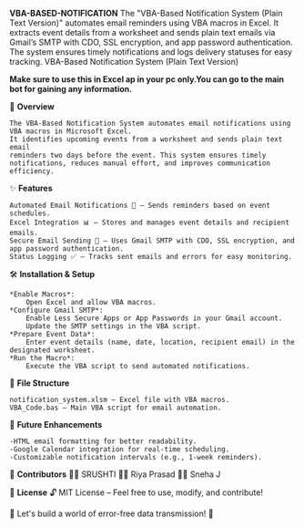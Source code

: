 **VBA-BASED-NOTIFICATION**
The "VBA-Based Notification System (Plain Text Version)" automates email reminders using VBA macros in Excel. It extracts event details from a worksheet and sends plain text emails via Gmail’s SMTP with CDO, SSL encryption, and app password authentication. The system ensures timely notifications and logs delivery statuses for easy tracking.
VBA-Based Notification System (Plain Text Version)

**Make sure to use this in Excel ap in your pc only.You can go to the main bot for gaining any information.**


📌 **Overview**


	The VBA-Based Notification System automates email notifications using VBA macros in Microsoft Excel. 
 	It identifies upcoming events from a worksheet and sends plain text email 
 	reminders two days before the event. This system ensures timely notifications, reduces manual effort, and improves communication efficiency.




✨ **Features**


	Automated Email Notifications 📧 – Sends reminders based on event schedules.
	Excel Integration 📊 – Stores and manages event details and recipient emails.
	Secure Email Sending 🔐 – Uses Gmail SMTP with CDO, SSL encryption, and app password authentication.
	Status Logging ✅ – Tracks sent emails and errors for easy monitoring.



 
🛠️ **Installation & Setup**


	*Enable Macros*: 
 		Open Excel and allow VBA macros.
	*Configure Gmail SMTP*:
		Enable Less Secure Apps or App Passwords in your Gmail account.
		Update the SMTP settings in the VBA script.
	*Prepare Event Data*:
		Enter event details (name, date, location, recipient email) in the designated worksheet.
	*Run the Macro*:
		Execute the VBA script to send automated notifications.


  
📂 **File Structure**


	notification_system.xlsm – Excel file with VBA macros.
	VBA_Code.bas – Main VBA script for email automation.



 
🚀 **Future Enhancements**


	-HTML email formatting for better readability.
	-Google Calendar integration for real-time scheduling.
	-Customizable notification intervals (e.g., 1-week reminders).

👥 **Contributors**
👨‍💻 SRUSHTI
👨‍💻 Riya Prasad
👨‍💻 Sneha J


📜 **License**
🔓 MIT License – Feel free to use, modify, and contribute!

🎯 Let's build a world of error-free data transmission! 🚀
